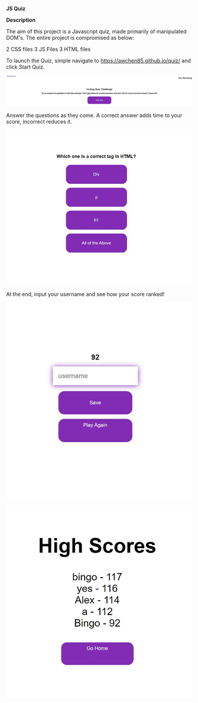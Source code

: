 **JS Quiz**

**Description**

The aim of this project is a Javascript quiz, made primarily of manipulated DOM's. The entire project is compromised as below:

2 CSS files
3 JS Files
3 HTML files

To launch the Quiz, simple navigate to https://awchen85.github.io/quiz/ and click Start Quiz.

![](images/quiz%20base.JPG)

Answer the questions as they come. A correct answer adds time to your score, incorrect reduces it.

![](images/quiz%20question.JPG)

At the end, input your username and see how your score ranked!

![](images/insert%20score.JPG)

![](images/scoreboard.JPG)